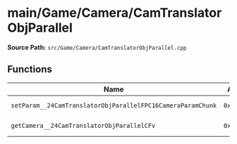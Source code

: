# main/Game/Camera/CamTranslatorObjParallel

**Source Path:** `src/Game/Camera/CamTranslatorObjParallel.cpp`

## Functions

| Name | Address | Match % |
|------|---------|---------|
| `setParam__24CamTranslatorObjParallelFPC16CameraParamChunk` | `0x800934E0` | :white_check_mark: (100.0%) |
| `getCamera__24CamTranslatorObjParallelCFv` | `0x80093504` | :white_check_mark: (100.0%) |